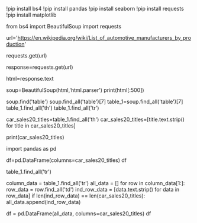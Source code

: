 !pip install bs4
!pip install pandas
!pip install seaborn
!pip install requests
!pip install matplotlib

from bs4 import BeautifulSoup
import requests

url='https://en.wikipedia.org/wiki/List_of_automotive_manufacturers_by_production'

requests.get(url)

response=requests.get(url)

html=response.text

soup=BeautifulSoup(html,'html.parser')
print(html[:500])

soup.find('table')
soup.find_all('table')[7]
table_1=soup.find_all('table')[7]
table_1.find_all('th')
table_1.find_all('tr')

car_sales20_titles=table_1.find_all('th')
car_sales20_titles=[title.text.strip() for title in car_sales20_titles]

print(car_sales20_titles)

import pandas as pd

df=pd.DataFrame(columns=car_sales20_titles)
df

table_1.find_all('tr')

column_data = table_1.find_all('tr')
all_data = []
for row in column_data[1:]:
    row_data = row.find_all('td')
    ind_row_data = [data.text.strip() for data in row_data]
    if len(ind_row_data) == len(car_sales20_titles):
        all_data.append(ind_row_data)

df = pd.DataFrame(all_data, columns=car_sales20_titles)
df

